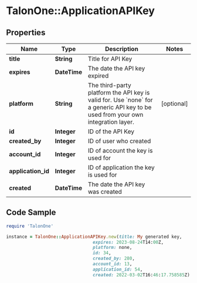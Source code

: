 # TalonOne::ApplicationAPIKey

## Properties

Name | Type | Description | Notes
------------ | ------------- | ------------- | -------------
**title** | **String** | Title for API Key | 
**expires** | **DateTime** | The date the API key expired | 
**platform** | **String** | The third-party platform the API key is valid for. Use &#x60;none&#x60; for a generic API key to be used from your own integration layer.  | [optional] 
**id** | **Integer** | ID of the API Key | 
**created_by** | **Integer** | ID of user who created | 
**account_id** | **Integer** | ID of account the key is used for | 
**application_id** | **Integer** | ID of application the key is used for | 
**created** | **DateTime** | The date the API key was created | 

## Code Sample

```ruby
require 'TalonOne'

instance = TalonOne::ApplicationAPIKey.new(title: My generated key,
                                 expires: 2023-08-24T14:00Z,
                                 platform: none,
                                 id: 34,
                                 created_by: 280,
                                 account_id: 13,
                                 application_id: 54,
                                 created: 2022-03-02T16:46:17.758585Z)
```


